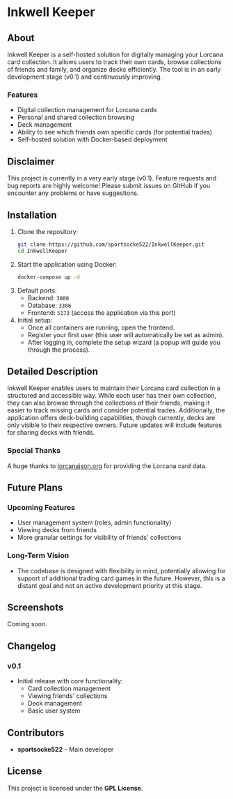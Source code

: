 # Inkwell Keeper

## About
Inkwell Keeper is a self-hosted solution for digitally managing your Lorcana card collection. It allows users to track their own cards, browse collections of friends and family, and organize decks efficiently. The tool is in an early development stage (v0.1) and continuously improving.

### Features
- Digital collection management for Lorcana cards
- Personal and shared collection browsing
- Deck management
- Ability to see which friends own specific cards (for potential trades)
- Self-hosted solution with Docker-based deployment

## Disclaimer
This project is currently in a very early stage (v0.1). Feature requests and bug reports are highly welcome! Please submit issues on GitHub if you encounter any problems or have suggestions.

## Installation
1. Clone the repository:
   ```sh
   git clone https://github.com/sportsocke522/InkwellKeeper.git
   cd InkwellKeeper
   ```
2. Start the application using Docker:
   ```sh
   docker-compose up -d
   ```
3. Default ports:
   - Backend: `3000`
   - Database: `3306`
   - Frontend: `5173` (access the application via this port)
4. Initial setup:
   - Once all containers are running, open the frontend.
   - Register your first user (this user will automatically be set as admin).
   - After logging in, complete the setup wizard (a popup will guide you through the process).

## Detailed Description
Inkwell Keeper enables users to maintain their Lorcana card collection in a structured and accessible way. While each user has their own collection, they can also browse through the collections of their friends, making it easier to track missing cards and consider potential trades. Additionally, the application offers deck-building capabilities, though currently, decks are only visible to their respective owners. Future updates will include features for sharing decks with friends.

### Special Thanks
A huge thanks to [lorcanajson.org](https://lorcanajson.org/) for providing the Lorcana card data.

## Future Plans
### Upcoming Features
- User management system (roles, admin functionality)
- Viewing decks from friends
- More granular settings for visibility of friends' collections

### Long-Term Vision
- The codebase is designed with flexibility in mind, potentially allowing for support of additional trading card games in the future. However, this is a distant goal and not an active development priority at this stage.

## Screenshots
Coming soon.

## Changelog
### v0.1
- Initial release with core functionality:
  - Card collection management
  - Viewing friends' collections
  - Deck management
  - Basic user system

## Contributors
- **sportsocke522** – Main developer

## License
This project is licensed under the **GPL License**.

